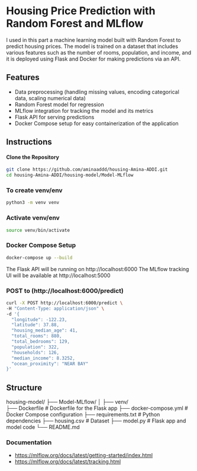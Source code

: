 # Housing Price Prediction with Random Forest and MLflow

I used in this part a machine learning model built with Random Forest to predict housing prices. The model is trained on a dataset that includes various features such as the number of rooms, population, and income, and it is deployed using Flask and Docker for making predictions via an API.

## Features
* Data preprocessing (handling missing values, encoding categorical data, scaling numerical data)
* Random Forest model for regression
* MLflow integration for tracking the model and its metrics
* Flask API for serving predictions
* Docker Compose setup for easy containerization of the application

## Instructions

#### Clone the Repository
```bash
git clone https://github.com/aminaaddd/housing-Amina-ADDI.git
cd housing-Amina-ADDI/housing-model/Model-MLflow
```

### To create venv/env
```bash
python3 -m venv venv
```

### Activate venv/env
```bash
source venv/bin/activate
```

### Docker Compose Setup
```bash
docker-compose up --build
```


The Flask API will be running on http://localhost:6000
The MLflow tracking UI will be available at http://localhost:5000


### POST to (http://localhost:6000/predict)
```bash
curl -X POST http://localhost:6000/predict \
-H "Content-Type: application/json" \
-d '{
  "longitude": -122.23,
  "latitude": 37.88,
  "housing_median_age": 41,
  "total_rooms": 880,
  "total_bedrooms": 129,
  "population": 322,
  "households": 126,
  "median_income": 8.3252,
  "ocean_proximity": "NEAR BAY"
}'
```


## Structure
housing-model/
├── Model-MLflow/
    │   ├── venv/                 
    ├── Dockerfile                # Dockerfile for the Flask app
    ├── docker-compose.yml        # Docker Compose configuration
    ├── requirements.txt          # Python dependencies
    ├── housing.csv               # Dataset
    ├── model.py                  # Flask app and model code
    └── README.md                 
          


### Documentation
* https://mlflow.org/docs/latest/getting-started/index.html
* https://mlflow.org/docs/latest/tracking.html



